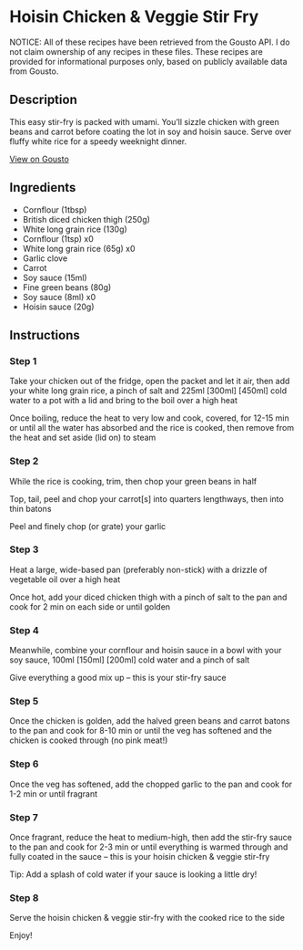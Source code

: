 # Hoisin Chicken & Veggie Stir Fry

NOTICE: All of these recipes have been retrieved from the Gousto API. I do not claim ownership of any recipes in these files. These recipes are provided for informational purposes only, based on publicly available data from Gousto.

## Description

This easy stir-fry is packed with umami. You’ll sizzle chicken with green beans and carrot before coating the lot in soy and hoisin sauce. Serve over fluffy white rice for a speedy weeknight dinner.

[View on Gousto](https://www.gousto.co.uk/recipes/cookbook/hoisin-chicken-veggie-stir-fry)

## Ingredients

- Cornflour (1tbsp)
- British diced chicken thigh (250g)
- White long grain rice (130g)
- Cornflour (1tsp) x0
- White long grain rice (65g) x0
- Garlic clove
- Carrot
- Soy sauce (15ml)
- Fine green beans (80g)
- Soy sauce (8ml) x0
- Hoisin sauce (20g)

## Instructions


### Step 1

Take your chicken out of the fridge, open the packet and let it air, then add your white long grain rice, a pinch of salt and 225ml <span class="text-purple">[300ml]</span> <span class="text-danger">[450ml]</span> cold water to a pot with a lid and bring to the boil over a high heat

Once boiling, reduce the heat to very low and cook, covered, for 12-15 min or until all the water has absorbed and the rice is cooked, then remove from the heat and set aside (lid on) to steam


### Step 2

While the rice is cooking, trim, then chop your green beans in half

Top, tail, peel and chop your carrot[s] into quarters lengthways, then into thin batons

Peel and finely chop (or grate) your garlic


### Step 3

Heat a large, wide-based pan (preferably non-stick) with a drizzle of vegetable oil over a high heat

Once hot, add your diced chicken thigh with a pinch of salt to the pan and cook for 2 min on each side or until golden


### Step 4

Meanwhile, combine your cornflour and hoisin sauce in a bowl with your soy sauce, 100ml <span class="text-purple">[150ml]</span><span class="text-danger"> [200ml] </span>cold water and a pinch of salt

Give everything a good mix up – this is your stir-fry sauce


### Step 5

Once the chicken is golden, add the halved green beans and carrot batons to the pan and cook for 8-10 min or until the veg has softened and the chicken is cooked through (no pink meat!)


### Step 6

Once the veg has softened, add the chopped garlic to the pan and cook for 1-2 min or until fragrant


### Step 7

Once fragrant, reduce the heat to medium-high, then add the stir-fry sauce to the pan and cook for 2-3 min or until everything is warmed through and fully coated in the sauce – this is your hoisin chicken & veggie stir-fry

Tip: Add a splash of cold water if your sauce is looking a little dry!

### Step 8

Serve the hoisin chicken & veggie stir-fry with the cooked rice to the side

Enjoy!

